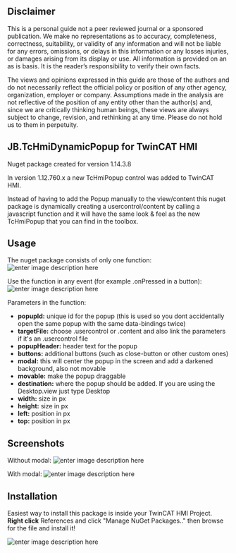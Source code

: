 ## Disclaimer
This is a personal guide not a peer reviewed journal or a sponsored publication. We make
no representations as to accuracy, completeness, correctness, suitability, or validity of any
information and will not be liable for any errors, omissions, or delays in this information or any
losses injuries, or damages arising from its display or use. All information is provided on an as
is basis. It is the reader’s responsibility to verify their own facts.

The views and opinions expressed in this guide are those of the authors and do not
necessarily reflect the official policy or position of any other agency, organization, employer or
company. Assumptions made in the analysis are not reflective of the position of any entity
other than the author(s) and, since we are critically thinking human beings, these views are
always subject to change, revision, and rethinking at any time. Please do not hold us to them
in perpetuity.

## JB.TcHmiDynamicPopup for TwinCAT HMI
Nuget package created for version 1.14.3.8

In version 1.12.760.x a new TcHmiPopup control was added to TwinCAT HMI.

Instead of having to add the Popup manually to the view/content this nuget package is dynamically creating a usercontrol/content by calling a javascript function and it will have the same look & feel as the new TcHmiPopup that you can find in the toolbox.

## Usage

The nuget package consists of only one function:
![enter image description here](https://user-images.githubusercontent.com/75740551/248800964-594a2e56-a628-4d41-bab2-1ebf181e80f6.png)

Use the function in any event (for example .onPressed in a button):
![enter image description here](https://user-images.githubusercontent.com/75740551/248801570-9c036b74-f4a3-4dc5-a8cb-0d4fe4cf6419.png)

Parameters in the function:
 - **popupId:** unique id for the popup (this is used so you dont accidentally open the same popup with the same data-bindings twice)
 - **targetFile:** choose .usercontrol or .content and also link the parameters if it's an .usercontrol file
 - **popupHeader:** header text for the popup
 - **buttons:** additional buttons (such as close-button or other custom ones)
 - **modal:** this will center the popup in the screen and add a darkened background, also not movable
 - **movable:** make the popup draggable
 - **destination:** where the popup should be added. If you are using the Desktop.view just type Desktop
 - **width:** size in px
 - **height:** size in px
 - **left:** position in px
 - **top:** position in px

## Screenshots

Without modal:
![enter image description here](https://user-images.githubusercontent.com/75740551/248812659-c8d6c72d-dca7-4f3b-b867-82654cbfa96d.png)

With modal:
![enter image description here](https://user-images.githubusercontent.com/75740551/248812711-613ea020-3b0f-43cc-98a7-e814884e4fce.png)

## Installation

Easiest way to install this package is inside your TwinCAT HMI Project. 
**Right click** References and click "Manage NuGet Packages.." then browse for the file and install it! 

![enter image description here](https://user-images.githubusercontent.com/75740551/101645035-32cef100-3a36-11eb-88f4-eeaccd3366d6.png)

 
